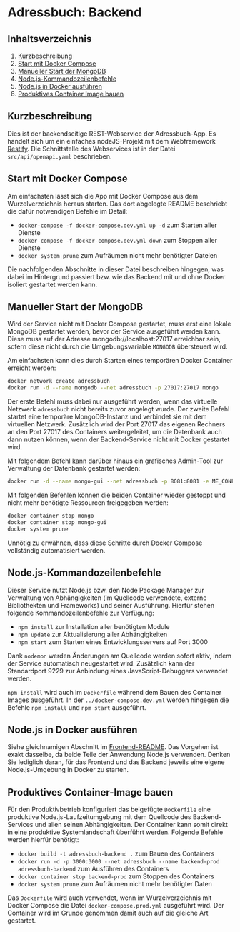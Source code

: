 Adressbuch: Backend
===================

Inhaltsverzeichnis
------------------

1. [Kurzbeschreibung](#kurzbeschreibung)
1. [Start mit Docker Compose](#start-mit-docker-compose)
1. [Manueller Start der MongoDB](#manueller-start-der-mongodb)
1. [Node.js-Kommandozeilenbefehle](#nodejs-kommandozeilenbefehle)
1. [Node.js in Docker ausführen](#nodejs-in-docker-ausführen)
1. [Produktives Container Image bauen](#produktives-container-image-bauen)

Kurzbeschreibung
----------------

Dies ist der backendseitige REST-Webservice der Adressbuch-App. Es handelt sich
um ein einfaches nodeJS-Projekt mit dem Webframework [Restify](http://restify.com/).
Die Schnittstelle des Webservices ist in der Datei `src/api/openapi.yaml`
beschrieben.

Start mit Docker Compose
------------------------

Am einfachsten lässt sich die App mit Docker Compose aus dem Wurzelverzeichnis
heraus starten. Das dort abgelegte README beschriebt die dafür notwendigen
Befehle im Detail:

 * `docker-compose -f docker-compose.dev.yml up -d` zum Starten aller Dienste
 * `docker-compose -f docker-compose.dev.yml down` zum Stoppen aller Dienste
 * `docker system prune` zum Aufräumen nicht mehr benötigter Dateien

Die nachfolgenden Abschnitte in dieser Datei beschreiben hingegen, was dabei im
Hintergrund passiert bzw. wie das Backend mit und ohne Docker isoliert gestartet
werden kann.

Manueller Start der MongoDB
---------------------------

Wird der Service nicht mit Docker Compose gestartet, muss erst eine lokale MongoDB
gestartet werden, bevor der Service ausgeführt werden kann. Diese muss auf der
Adresse mongodb://localhost:27017 erreichbar sein, sofern diese nicht durch die
Umgebungsvariable `MONGODB` übersteuert wird.

Am einfachsten kann dies durch Starten eines temporären Docker Container
erreicht werden:

```sh
docker network create adressbuch
docker run -d --name mongodb --net adressbuch -p 27017:27017 mongo
```

Der erste Befehl muss dabei nur ausgeführt werden, wenn das virtuelle Netzwerk
`adressbuch` nicht bereits zuvor angelegt wurde. Der zweite Befehl startet
eine temporäre MongoDB-Instanz und verbindet sie mit dem virtuellen Netzwerk.
Zusätzlich wird der Port 27017 das eigenen Rechners an den Port 27017 des
Containers weitergeleitet, um die Datenbank auch dann nutzen können, wenn der
Backend-Service nicht mit Docker gestartet wird.

Mit folgendem Befehl kann darüber hinaus ein grafisches Admin-Tool zur
Verwaltung der Datenbank gestartet werden:

```sh
docker run -d --name mongo-gui --net adressbuch -p 8081:8081 -e ME_CONFIG_MONGODB_URL=mongodb://mongodb:27017/ mongo-express
```

Mit folgenden Befehlen können die beiden Container wieder gestoppt und nicht
mehr benötigte Ressourcen freigegeben werden:

```sh
docker container stop mongo
docker container stop mongo-gui
docker system prune
```

Unnötig zu erwähnen, dass diese Schritte durch Docker Compose vollständig
automatisiert werden.

Node.js-Kommandozeilenbefehle
-----------------------------

Dieser Service nutzt Node.js bzw. den Node Package Manager zur Verwaltung von
Abhängigkeiten (im Quellcode verwendete, externe Bibliothekten und Frameworks)
und seiner Ausführung. Hierfür stehen folgende Kommandozeilenbefehle zur
Verfügung:

 * `npm install` zur Installation aller benötigten Module
 * `npm update` zur Aktualisierung aller Abhängigkeiten
 * `npm start` zum Starten eines Entwicklungsservers auf Port 3000

Dank `nodemon` werden Änderungen am Quellcode werden sofort aktiv, indem der
Service automatisch neugestartet wird. Zusätzlich kann der Standardport 9229
zur Anbindung eines JavaScript-Debuggers verwendet werden.

`npm install` wird auch im `Dockerfile` während dem Bauen des Container Images
ausgeführt. In der `../docker-compose.dev.yml` werden hingegen die Befehle
`npm install` und `npm start` ausgeführt.

Node.js in Docker ausführen
---------------------------

Siehe gleichnamigen Abschnitt im [Frontend-README](../Frontend). Das Vorgehen ist
exakt dasselbe, da beide Teile der Anwendung Node.js verwenden. Denken Sie lediglich
daran, für das Frontend und das Backend jeweils eine eigene Node.js-Umgebung in Docker
zu starten.

Produktives Container-Image bauen
---------------------------------

Für den Produktivbetrieb konfiguriert das beigefügte `Dockerfile` eine produktive
Node.js-Laufzeitumgebung mit dem Quellcode des Backend-Services und allen seinen
Abhängigkeiten. Der Container kann somit direkt in eine produktive Systemlandschaft
überführt werden. Folgende Befehle werden hierfür benötigt:

 * `docker build -t adressbuch-backend .` zum Bauen des Containers
 * `docker run -d -p 3000:3000 --net adressbuch --name backend-prod adressbuch-backend` zum Ausführen des Containers
 * `docker container stop backend-prod` zum Stoppen des Containers
 * `docker system prune` zum Aufräumen nicht mehr benötigter Daten

Das `Dockerfile` wird auch verwendet, wenn im Wurzelverzeichnis mit Docker
Compose die Datei `docker-compose.prod.yml` ausgeführt wird. Der Container wird
im Grunde genommen damit auch auf die gleiche Art gestartet.
